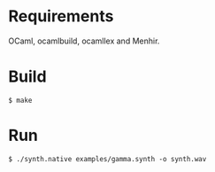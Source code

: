 # Requirements

OCaml, ocamlbuild, ocamllex and Menhir.

# Build

```shell
$ make
```

# Run

```shell
$ ./synth.native examples/gamma.synth -o synth.wav
```